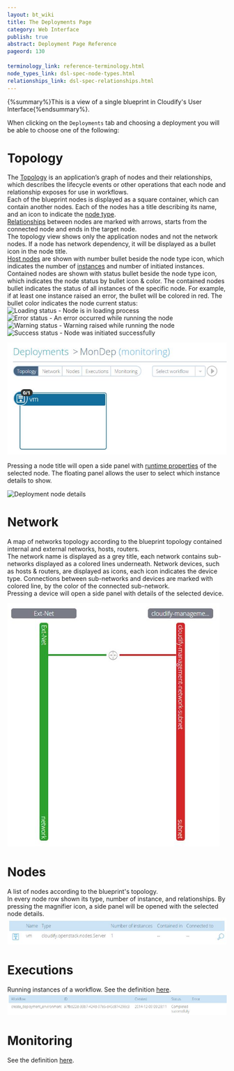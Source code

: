 ```yaml
---
layout: bt_wiki
title: The Deployments Page
category: Web Interface
publish: true
abstract: Deployment Page Reference
pageord: 130

terminology_link: reference-terminology.html
node_types_link: dsl-spec-node-types.html
relationships_link: dsl-spec-relationships.html
---
```

{%summary%}This is a view of a single blueprint in Cloudify's User Interface{%endsummary%}.

When clicking on the `Deployments` tab and choosing a deployment you will be able to choose one of the following:

# Topology
The [Topology]({{page.terminology_link}}#topology) is an application’s graph of nodes and their relationships, which describes the lifecycle events or other operations that each node and relationship exposes for use in workflows.<br>
Each of the blueprint nodes is displayed as a square container, which can contain another nodes. Each of the nodes has a title describing its name, and an icon to indicate the [node type]({{page.node_types_link}}).<br>
[Relationships]({{page.relationships_link}}) between nodes are marked with arrows, starts from the connected node and ends in the target node.<br>
The topology view shows only the application nodes and not the network nodes. If a node has network dependency, it will be displayed as a bullet icon in the node title.<br>
[Host nodes]({{page.terminology_link}}#host-node) are shown with number bullet beside the node type icon, which indicates the number of [instances]({{page.terminology_link}}#node-instance) and number of initiated instances. Contained nodes are shown with status bullet beside the node type icon, which indicates the node status by bullet icon & color.
The contained nodes bullet indicates the status of all instances of the specific node. For example, if at least one instance raised an error, the bullet will be colored in red.
The bullet color indicates the node current status:<br>
![Loading status](/guide/images/ui/ui-node-status-process.png) - Node is in loading process<br>
![Error status](/guide/images/ui/ui-node-status-error.png) - An error occurred while running the node<br>
![Warning status](/guide/images/ui/ui-node-status-warning.png) - Warning raised while running the node<br>
![Success status](/guide/images/ui/ui-node-status-success.png) - Node was initiated successfully<br>

![Deployment topology](/guide/images/ui/ui-deployment-ready.jpg)

Pressing a node title will open a side panel with [runtime properties]({{page.terminology_link}}#runtime-properties) of the selected node. The floating panel allows the user to select which instance details to show.<br>

![Deployment node details](/guide/images/ui/ui-deployment-floating-panel.png)

# Network
A map of networks topology according to the blueprint topology contained internal and external networks, hosts, routers.<br/>
The network name is displayed as a grey title, each network contains sub-networks displayed as a colored lines underneath.
Network devices, such as hosts & routers, are displayed as icons, each icon indicates the device type.
Connections between sub-networks and devices are marked with colored line, by the color of the connected sub-network.<br>
Pressing a device will open a side panel with details of the selected device.<br>

![Deployment networks](/guide/images/ui/ui-deployment-networks.jpg)

# Nodes
A list of nodes according to the blueprint's topology.<br/>
In every node row shown its type, number of instance, and relationships. By pressing the magnifier icon, a side panel will be opened with the selected node details.<br>
![Deployment nodes](/guide/images/ui/ui-deployment-nodes.jpg)

# Executions
Running instances of a workflow. See the definition [here]({{page.terminology_link}}#execution).<br/>
![Deployment execution](/guide/images/ui/ui-deployment-execution.jpg)

# Monitoring
See the definition [here](webui-graphing-metrics.html).
